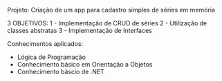 Projeto: Criação de um app para cadastro simples de séries em memória

3 OBJETIVOS:
1 - Implementação de CRUD de séries
2 - Utilização de classes abstratas
3 - Implementação de Interfaces

Conhecimentos aplicados:
 - Lógica de Programação
 - Conhecimento básico em Orientação a Objetos
 - Conhecimento báscio de .NET
